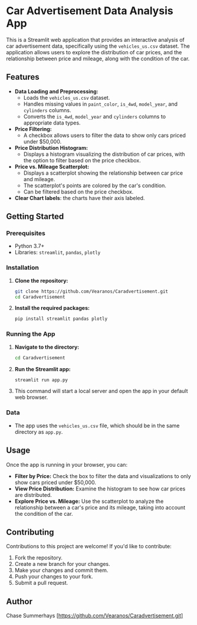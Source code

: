 # Car Advertisement Data Analysis App

This is a Streamlit web application that provides an interactive analysis of car advertisement data, specifically using the `vehicles_us.csv` dataset. The application allows users to explore the distribution of car prices, and the relationship between price and mileage, along with the condition of the car.

## Features

*   **Data Loading and Preprocessing:**
    *   Loads the `vehicles_us.csv` dataset.
    *   Handles missing values in `paint_color`, `is_4wd`, `model_year`, and `cylinders` columns.
    *   Converts the `is_4wd`, `model_year` and `cylinders` columns to appropriate data types.
*   **Price Filtering:**
    *   A checkbox allows users to filter the data to show only cars priced under $50,000.
*   **Price Distribution Histogram:**
    *   Displays a histogram visualizing the distribution of car prices, with the option to filter based on the price checkbox.
*   **Price vs. Mileage Scatterplot:**
    *   Displays a scatterplot showing the relationship between car price and mileage.
    *   The scatterplot's points are colored by the car's condition.
    *   Can be filtered based on the price checkbox.
* **Clear Chart labels**: the charts have their axis labeled.

## Getting Started

### Prerequisites

*   Python 3.7+
*   Libraries: `streamlit`, `pandas`, `plotly`

### Installation

1.  **Clone the repository:**
    ```bash
    git clone https://github.com/Vearanos/Caradvertisement.git
    cd Caradvertisement
    ```

2.  **Install the required packages:**
    ```bash
    pip install streamlit pandas plotly
    ```

### Running the App

1.  **Navigate to the directory:**
    ```bash
    cd Caradvertisement
    ```
2.  **Run the Streamlit app:**
    ```bash
    streamlit run app.py
    ```
3.  This command will start a local server and open the app in your default web browser.

### Data

*   The app uses the `vehicles_us.csv` file, which should be in the same directory as `app.py`.

## Usage

Once the app is running in your browser, you can:

*   **Filter by Price:** Check the box to filter the data and visualizations to only show cars priced under $50,000.
*   **View Price Distribution:** Examine the histogram to see how car prices are distributed.
*   **Explore Price vs. Mileage:** Use the scatterplot to analyze the relationship between a car's price and its mileage, taking into account the condition of the car.

## Contributing

Contributions to this project are welcome! If you'd like to contribute:

1.  Fork the repository.
2.  Create a new branch for your changes.
3.  Make your changes and commit them.
4.  Push your changes to your fork.
5.  Submit a pull request.

## Author

Chase Summerhays
[https://github.com/Vearanos/Caradvertisement.git]
